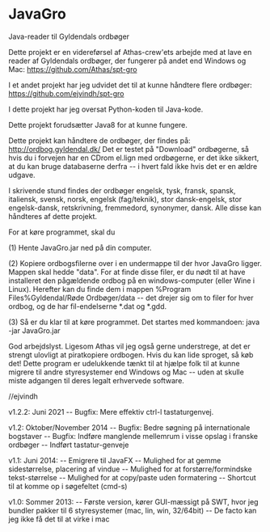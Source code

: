 JavaGro
=======

Java-reader til Gyldendals ordbøger

Dette projekt er en videreførsel af Athas-crew'ets arbejde med at lave en reader af Gyldendals ordbøger, der fungerer på andet end Windows og Mac:
https://github.com/Athas/spt-gro

I et andet projekt har jeg udvidet det til at kunne håndtere flere ordbøger:
https://github.com/ejvindh/spt-gro

I dette projekt har jeg oversat Python-koden til Java-kode.

Dette projekt forudsætter Java8 for at kunne fungere.

Dette projekt kan håndtere de ordbøger, der findes på:
http://ordbog.gyldendal.dk/
Det er testet på "Download" ordbøgerne, så hvis du i forvejen har en CDrom el.lign med ordbøgerne, er det ikke sikkert, at du kan bruge databaserne derfra -- i hvert fald ikke hvis det er en ældre udgave.

I skrivende stund findes der ordbøger engelsk, tysk, fransk, spansk, italiensk, svensk, norsk, engelsk (fag/teknik), stor dansk-engelsk, stor engelsk-dansk, retskrivning, fremmedord, synonymer, dansk. Alle disse kan håndteres af dette projekt.

For at køre programmet, skal du

(1) Hente JavaGro.jar ned på din computer.

(2) Kopiere ordbogsfilerne over i en undermappe til der hvor JavaGro ligger. Mappen skal hedde "data". For at finde disse filer, er du nødt til at have installeret den pågældende ordbog på en windows-computer (eller Wine i Linux). Herefter kan du finde dem i mappen %Program Files%Gyldendal/Røde Ordbøger/data -- det drejer sig om to filer for hver ordbog, og de har fil-endelserne *.dat og *.gdd.

(3) Så er du klar til at køre programmet. Det startes med kommandoen:
java -jar JavaGro.jar

God arbejdslyst. Ligesom Athas vil jeg også gerne understrege, at det er strengt ulovligt at piratkopiere ordbogen. Hvis du kan lide sproget, så køb det! Dette program er udelukkende tænkt til at hjælpe folk til at kunne migrere til andre styresystemer end Windows og Mac -- uden at skulle miste adgangen til deres legalt erhvervede software.

//ejvindh

v1.2.2: Juni 2021
-- Bugfix: Mere effektiv ctrl-l tastaturgenvej.

v1.2: Oktober/November 2014
-- Bugfix: Bedre søgning på internationale bogstaver
-- Bugfix: Indføre manglende mellemrum i visse opslag i franske ordbøger
-- Indført tastatur-genveje

v1.1: Juni 2014:
-- Emigrere til JavaFX
-- Mulighed for at gemme sidestørrelse, placering af vindue
-- Mulighed for at forstørre/formindske tekst-størrelse
-- Mulighed for at copy/paste uden formatering
-- Shortcut til at komme op i søgefeltet (cmd-s)

v1.0: Sommer 2013:
-- Første version, kører GUI-mæssigt på SWT, hvor jeg bundler pakker til 6 styresystemer (mac, lin, win, 32/64bit)
-- De facto kan jeg ikke få det til at virke i mac
